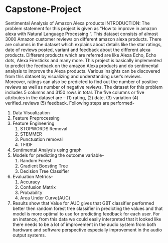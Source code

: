 # Capstone-Project
Sentimental Analysis of Amazon Alexa products
INTRODUCTION:
The problem statement for this project is given as “How to improve in amazon alexa with Natural Language Processing “.
This dataset consists of almost 3000 Amazon customer reviews on different amazon alexa products.
There are columns in the dataset which explains about details like the star ratings, date of reviews posted, variant and feedback about the
different alexa products. Different products which are referred are like Alexa Echo, Echo dots, Alexa Firesticks and many more. This project
is basically implemented to predict the feedback on the amazon Alexa products and do sentimental analysis to improve the Alexa products.
Various insights can be discovered from this dataset by visualizing and understanding user’s reviews. Moreover, ratings can also be 
predicted to find out the number of positive reviews as well as number of negative reviews. 
The dataset for this problem includes 5 columns and 3150 rows in total. The five columns or five attributes in the dataset are – (1) rating, 
(2) date, (3) variation (4) verified_reviews (5) feedback. 
Following steps are performed-
1. Data Visualization
2. Feature Preprocessing
3. Feature Engineering
   1) STOPWORDS Removal
   2) STEMMER
   3) Punctuation removal
   4) TFIDF
4. Sentimental Analysis using graph
5. Models for predicting the outcome variable-
   1) Random Forest
   2) Gradient Boosting Tree
   3) Decision Tree Classifier
6. Evaluation Metrics-
   1) Accuracy
   2) Confusion Matrix
   3) Probability
   4) Area Under Curve(AUC)
7. Results show that Value for AUC gives that GBT classifier performed better then random forest tree classifier in predicting the values
   and that model is more optimal to use for predicting feedback for each user. 
   For an instance, from this data we could easily interpreted that it looked like there needs to be a lot of improvement in the audio system 
   from both hardware and software perspective especially improvement in the audio output systems. 
